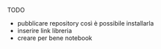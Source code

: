 TODO
- pubblicare repository così è possibile installarla
- inserire link libreria
- creare per bene notebook
